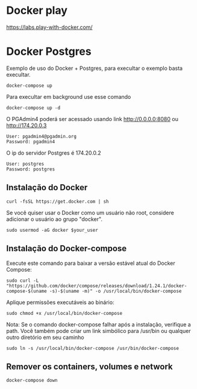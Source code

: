 # Docker play
https://labs.play-with-docker.com/


# Docker Postgres

Exemplo de uso do Docker + Postgres, para execultar o exemplo basta execultar.

```
docker-compose up
```

Para execultar em background use esse comando

```
docker-compose up -d
```

O PGAdmin4 poderá ser acessado usando link http://0.0.0.0:8080 ou http://174.20.0.3

```
User: pgadmin4@pgadmin.org
Password: pgadmin4
```

O ip do servidor Postgres é 174.20.0.2

```
User: postgres
Password: postgres
```

## Instalação do Docker

```
curl -fsSL https://get.docker.com | sh
```

Se você quiser usar o Docker como um usuário não root, considere adicionar o usuário ao grupo "docker".

```
sudo usermod -aG docker $your_user
```

## Instalação do Docker-compose

Execute este comando para baixar a versão estável atual do Docker Compose:

```
sudo curl -L "https://github.com/docker/compose/releases/download/1.24.1/docker-compose-$(uname -s)-$(uname -m)" -o /usr/local/bin/docker-compose
```

Aplique permissões executáveis ​​ao binário:

```
sudo chmod +x /usr/local/bin/docker-compose
```

Nota: Se o comando docker-compose falhar após a instalação, verifique a path. Você também pode criar um link simbólico para /usr/bin ou qualquer outro diretório em seu caminho

```
sudo ln -s /usr/local/bin/docker-compose /usr/bin/docker-compose
```

## Remover os containers, volumes e network

```
docker-compose down
```

